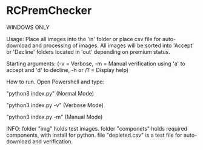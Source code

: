 # RCPremChecker


WINDOWS ONLY



Usage:
Place all images into the 'in' folder or place csv file for auto-download and processing of images.
All images will be sorted into 'Accept' or 'Decline' folders located in 'out' depending on premium status.


Starting arguments:
(-v = Verbose, -m = Manual verification using 'a' to accept and 'd' to decline, -h or /? = Display help)


How to run. Open Powershell and type:

"python3 index.py"     (Normal   Mode)

"python3 index.py -v"  (Verbose  Mode)

"python3 index.py -m"  (Manual   Mode)


INFO:
folder "img" holds test images.
folder "componets" holds required components, with install for python.
file "depleted.csv" is a test file for auto-download and verification.
